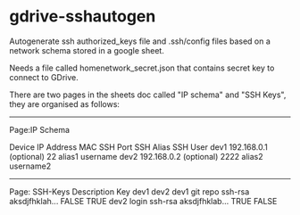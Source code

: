 # gdrive-sshautogen
Autogenerate ssh authorized_keys file and .ssh/config files based on a network schema stored in a google sheet.

Needs a file called homenetwork_secret.json that contains secret key to connect to GDrive.

There are two pages in the sheets doc called "IP schema" and "SSH Keys", they are organised as follows:

-------------------------------------------------------------------------------
Page:IP Schema

Device	IP Address	   MAC   	      SSH Port	    SSH Alias	      SSH User
dev1    192.168.0.1    (optional)   22            alias1          username
dev2    192.168.0.2    (optional)   2222          alias2          username2

-------------------------------------------------------------------------------
Page: SSH-Keys
Description	      Key	                            dev1      dev2
dev1 git repo     ssh-rsa aksdjfhklah...          FALSE     TRUE
dev2 login        ssh-rsa aksdjfhklab...          TRUE      FALSE

